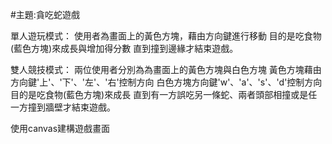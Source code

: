 #主題:貪吃蛇遊戲

單人遊玩模式：
使用者為畫面上的黃色方塊，藉由方向鍵進行移動
目的是吃食物(藍色方塊)來成長與增加得分數
直到撞到邊緣才結束遊戲。

雙人競技模式：
兩位使用者分別為為畫面上的黃色方塊與白色方塊
黃色方塊藉由方向鍵'上'、'下'、'左'、'右'控制方向
白色方塊方向鍵'w'、'a'、's'、'd'控制方向
目的是吃食物(藍色方塊)來成長
直到有一方誤吃另一條蛇、兩者頭部相撞或是任一方撞到牆壁才結束遊戲。


使用canvas建構遊戲畫面
